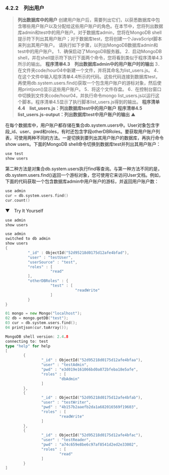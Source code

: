 ### 4.2.2　列出用户

> **列出数据库中的用户**
> 创建用户账户后，需要列出它们，以获悉数据库中包含哪些用户账户以及分配给这些用户账户的角色。在本节中，您将列出数据库admin和test中的用户账户。对于数据库admin，您将在MongoDB shell提示符下列出其用户账户；对于数据库test，您将创建一个JavaScript脚本来列出其用户账户。
> 请执行如下步骤，以列出MongoDB数据库admin和test中的用户账户。
> 1．确保启动了MongoDB服务器。
> 2．启动MongoDB shell，并在shell提示符下执行下面两个命令，您将看到类似于程序清单4.3所示的输出。
> **程序清单4.3　列出数据库admin中的用户账户时的输出**
> 3．在文件夹code/hour04中新建一个文件，并将其命名为list_users.js。
> 4．在这个文件中输入程序清单4.4所示的代码。这些代码连接到数据库test，再使用db.system.users.find()获取一个包含用户账户的游标对象，然后使用printjson()显示这些用户账户。
> 5．将这个文件存盘。
> 6．在控制台窗口中切换到文件夹code/hour04，并执行命令mongo list_users.js以运行这个脚本。程序清单4.5显示了执行脚本list_users.js得到的输出。
> **程序清单4.4　list_users.js：列出数据库test中的用户账户**
> **程序清单4.5　list_users.js-output：列出数据库test中用户账户的输出**
> ▲

在每个数据库中，用户账户都存储在集合db.system.users中。User对象包含字段_id、user、pwd和roles，有时还包含字段otherDBRoles。要获取用户账户列表，可使用两种不同的方法。一是切换到要列出其用户账户的数据库，再执行命令show users。下面的MongoDB shell命令切换到数据库test并列出其用户账户：

```go
use test
show users
```

第二种方法是对集合db.system.users执行find等查询。与第一种方法不同的是，db.system.users.find()返回一个游标对象，您可使用它来访问User文档。例如，下面的代码获取一个包含数据库admin中用户账户的游标，并返回用户账户数：

```go
use admin
cur = db.system.users.find()
cur.count()
```

▼　Try It Yourself

```go
use admin
show users
```

```go
use admin
switched to db admin
show users
{
          "_id" : ObjectId("52d95218d0175d12afe4bfad"),
          "user" : "testUser",
          "userSource" : "test",
          "roles" : [
                    "read"
          ],
          "otherDBRoles" : {
                    "test" : [
                               "readWrite"
                    ]
          }
}
```

```go
01 mongo = new Mongo("localhost");
02 db = mongo.getDB("test");
03 cur = db.system.users.find();
04 printjson(cur.toArray());
```

```go
MongoDB shell version: 2.4.8
connecting to: test
type "help" for help
[
        {
                "_id" : ObjectId("52d95218d0175d12afe4bfaa"),
                "user" : "testAdmin",
                "pwd" : "e3d019e161066bd0a872bfeba18e5afe",
                "roles" : [
                        "dbAdmin"
                ]
        },
        {
                "_id" : ObjectId("52d95218d0175d12afe4bfab"),
                "user" : "testWriter",
                "pwd" : "4b157b2aaefb2da1a682016569f19603",
                "roles" : [
                        "readWrite"
                ]
        },
        {
                "_id" : ObjectId("52d95218d0175d12afe4bfac"),
                "user" : "testReader",
                "pwd" : "a74c659e8be6c97af8541d2ed2e33002",
                "roles" : [
                        "read"
                ]
        }
]
```

